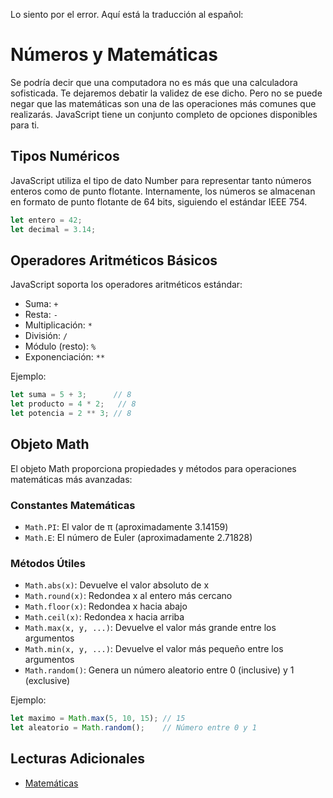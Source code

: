 Lo siento por el error. Aquí está la traducción al español:

# Números y Matemáticas

Se podría decir que una computadora no es más que una calculadora sofisticada. Te dejaremos debatir la validez de ese dicho. Pero no se puede negar que las matemáticas son una de las operaciones más comunes que realizarás. JavaScript tiene un conjunto completo de opciones disponibles para ti.

## Tipos Numéricos

JavaScript utiliza el tipo de dato Number para representar tanto números enteros como de punto flotante. Internamente, los números se almacenan en formato de punto flotante de 64 bits, siguiendo el estándar IEEE 754.

```javascript
let entero = 42;
let decimal = 3.14;
```

## Operadores Aritméticos Básicos

JavaScript soporta los operadores aritméticos estándar:

- Suma: `+`
- Resta: `-`
- Multiplicación: `*`
- División: `/`
- Módulo (resto): `%`
- Exponenciación: `**`

Ejemplo:
```javascript
let suma = 5 + 3;      // 8
let producto = 4 * 2;   // 8
let potencia = 2 ** 3; // 8
```

## Objeto Math

El objeto Math proporciona propiedades y métodos para operaciones matemáticas más avanzadas:

### Constantes Matemáticas

- `Math.PI`: El valor de π (aproximadamente 3.14159)
- `Math.E`: El número de Euler (aproximadamente 2.71828)

### Métodos Útiles

- `Math.abs(x)`: Devuelve el valor absoluto de x
- `Math.round(x)`: Redondea x al entero más cercano
- `Math.floor(x)`: Redondea x hacia abajo
- `Math.ceil(x)`: Redondea x hacia arriba
- `Math.max(x, y, ...)`: Devuelve el valor más grande entre los argumentos
- `Math.min(x, y, ...)`: Devuelve el valor más pequeño entre los argumentos
- `Math.random()`: Genera un número aleatorio entre 0 (inclusive) y 1 (exclusive)

Ejemplo:
```javascript
let maximo = Math.max(5, 10, 15); // 15
let aleatorio = Math.random();    // Número entre 0 y 1
```

## Lecturas Adicionales

- [Matemáticas](https://developer.mozilla.org/es/docs/Web/JavaScript/Reference/Global_Objects/Math)
